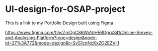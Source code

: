# UI-design-for-OSAP-project
This is a link to my Portfolio Design built using Figma

 https://www.figma.com/file/ZmDgC86WiAhHEBDgrxSiI1/Online-Servey-and-Analysing-Platform?type=design&node-id=27%3A772&mode=design&t=SvS1cnNcKxZO2EZV-1
